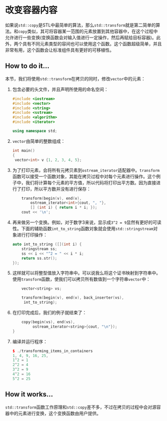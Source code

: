 # 改变容器内容

如果说`std::copy`是STL中最简单的算法，那么`std::transform`就是第二简单的算法。和`copy`类似，其可将容器某一范围的元素放置到其他容器中，在这个过程中允许进行一些变换(变换函数会对输入值进行一定操作，然后再赋给目标容器)。此外，两个具有不同元素类型的容间也可以使用这个函数。这个函数超级简单，并且非常有用，这个函数会让标准组件具有更好的可移植性。

## How to do it...

本节，我们将使用`std::transform`在拷贝的同时，修改`vector`中的元素：

1. 包含必要的头文件，并且声明所使用的命名空间：

   ```c++
   #include <iostream>
   #include <vector>
   #include <string>
   #include <sstream>
   #include <algorithm>
   #include <iterator>

   using namespace std;
   ```

2. `vector`由简单的整数组成：

   ```c++
   int main()
   {
   	vector<int> v {1, 2, 3, 4, 5};
   ```

3. 为了打印元素，会将所有元拷贝素到`ostream_iterator`适配器中。`transform`函数可以接受一个函数对象，其能在拷贝过程中对每个元素进行操作。这个例子中，我们将计算每个元素的平方值，所以代码将打印出平方数。因为直接进行了打印，所以平方数并没有进行保存：

   ```c++
       transform(begin(v), end(v),
           ostream_iterator<int>{cout, ", "},
           [] (int i) { return i * i; });
       cout << '\n';
   ```

4. 再来做另一个变换。例如，对于数字3来说，显示成`3^2 = 9`显然有更好的可读性。下面的辅助函数`int_to_string`函数对象就会使用`std::stringstream`对象进行打印操作：

   ```c++
   auto int_to_string ([](int i) {
       stringstream ss;
       ss << i << "^2 = " << i * i;
       return ss.str();
   });
   ```

5. 这样就可以将整型值放入字符串中。可以说我么将这个证书映射到字符串中。使用`transform`函数，使我们可以拷贝所有数值到一个字符串`vector`中：

   ```c++
       vector<string> vs;

       transform(begin(v), end(v), back_inserter(vs),
       	int_to_string);
   ```

6. 在打印完成后，我们的例子就结束了：

   ```c++
       copy(begin(vs), end(vs),
      		ostream_iterator<string>{cout, "\n"});
   }
   ```

7. 编译并运行程序：

   ```c++
   $ ./transforming_items_in_containers
   1, 4, 9, 16, 25,
   1^2 = 1
   2^2 = 4
   3^2 = 9
   4^2 = 16
   5^2 = 25
   ```

## How it works...

`std::transform`函数工作原理和`std::copy`差不多，不过在拷贝的过程中会对源容器中的元素进行变换，这个变换函数由用户提供。